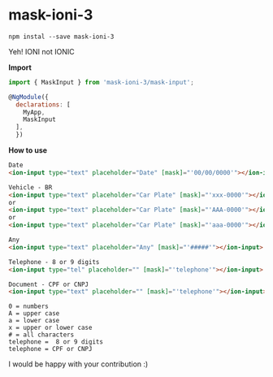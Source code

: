 # mask-ioni-3

`npm instal --save mask-ioni-3`

Yeh! IONI not IONIC

**Import**
```javascript
import { MaskInput } from 'mask-ioni-3/mask-input';

@NgModule({
  declarations: [
    MyApp,
    MaskInput
  ],
  })
```

**How to use**
```html
Date
<ion-input type="text" placeholder="Date" [mask]="'00/00/0000'"></ion-input>

Vehicle - BR
<ion-input type="text" placeholder="Car Plate" [mask]="'xxx-0000'"></ion-input>
or
<ion-input type="text" placeholder="Car Plate" [mask]="'AAA-0000'"></ion-input>
or
<ion-input type="text" placeholder="Car Plate" [mask]="'aaa-0000'"></ion-input>

Any
<ion-input type="text" placeholder="Any" [mask]="'#####'"></ion-input>

Telephone - 8 or 9 digits
<ion-input type="tel" placeholder="" [mask]="'telephone'"></ion-input>

Document - CPF or CNPJ
<ion-input type="text" placeholder="" [mask]="'telephone'"></ion-input>
```

```
0 = numbers
A = upper case
a = lower case
x = upper or lower case
# = all characters
telephone =  8 or 9 digits
telephone = CPF or CNPJ
```

I would be happy with your contribution :)
